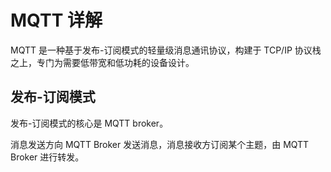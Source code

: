 # MQTT 详解
MQTT 是一种基于发布-订阅模式的轻量级消息通讯协议，构建于 TCP/IP 协议栈之上，专门为需要低带宽和低功耗的设备设计。

## 发布-订阅模式
发布-订阅模式的核心是 MQTT broker。

消息发送方向 MQTT Broker 发送消息，消息接收方订阅某个主题，由 MQTT Broker 进行转发。

